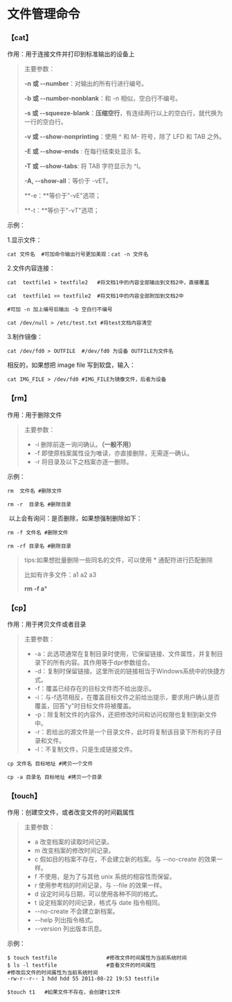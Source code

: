 # 文件管理命令

### 【cat】

作用：用于连接文件并打印到标准输出的设备上

> 主要参数：
>
> **-n 或 --number**：对输出的所有行进行编号。
>
> **-b 或 --number-nonblank**：和 -n 相似，空白行不编号。
>
> **-s 或 --squeeze-blank**：**压缩空行**，有连续两行以上的空白行，就代换为一行的空白行。
>
> **-v 或 --show-nonprinting**：使用 ^ 和 M- 符号，除了 LFD 和 TAB 之外。
>
> **-E 或 --show-ends** : 在每行结束处显示 $。
>
> **-T 或 --show-tabs**: 将 TAB 字符显示为 ^I。
>
> **-A, --show-all**：等价于 -vET。
>
> **-e：**等价于"-vE"选项；
>
> **-t：**等价于"-vT"选项；

示例：

1.显示文件：

```shell
cat 文件名  #可加命令输出行号更加美观：cat -n 文件名
```

2.文件内容连接：

```shell
cat  textfile1 > textfile2   #将文档1中的内容全部输出到文档2中，直接覆盖

cat  textfile1 >> textfile2  #将文档1中的内容全部附加到文档2中

#可加 -n 加上编号后输出 -b 空白行不编号

cat /dev/null > /etc/test.txt #将test文档内容清空
```

3.制作镜像：

```shell
cat /dev/fd0 > OUTFILE  #/dev/fd0 为设备 OUTFILE为文件名
```

相反的，如果想把 image file 写到软盘，输入：

```shell
cat IMG_FILE > /dev/fd0 #IMG_FILE为镜像文件，后者为设备
```



### 【rm】

作用：用于删除文件

> 主要参数：
>
> - -i 删除前逐一询问确认。**（一般不用）**
> - -f 即使原档案属性设为唯读，亦直接删除，无需逐一确认。
> - -r 将目录及以下之档案亦逐一删除。

示例：

```shell
rm  文件名 #删除文件

rm -r  目录名 #删除目录
```

​	以上会有询问：是否删除，如果想强制删除如下：

```shell
rm -f 文件名 #删除文件

rm -rf 目录名 #删除目录
```



> tips:如果想批量删除一些同名的文件，可以使用 * 通配符进行匹配删除
>
> 比如有许多文件：a1 a2 a3
>
> **rm -f a***



### 【cp】

作用：用于拷贝文件或者目录

> 主要参数：
>
> - -a：此选项通常在复制目录时使用，它保留链接、文件属性，并复制目录下的所有内容。其作用等于dpr参数组合。
> - -d：复制时保留链接。这里所说的链接相当于Windows系统中的快捷方式。
> - -f：覆盖已经存在的目标文件而不给出提示。
> - -i：与-f选项相反，在覆盖目标文件之前给出提示，要求用户确认是否覆盖，回答"y"时目标文件将被覆盖。
> - -p：除复制文件的内容外，还把修改时间和访问权限也复制到新文件中。
> - -r：若给出的源文件是一个目录文件，此时将复制该目录下所有的子目录和文件。
> - -l：不复制文件，只是生成链接文件。



```shell
cp 文件名 目标地址 #拷贝一个文件

cp -a 目录名 目标地址 #拷贝一个目录
```



### 【touch】

作用：创建空文件，或者改变文件的时间戳属性

> 主要参数：
>
> - a 改变档案的读取时间记录。
> - m 改变档案的修改时间记录。
> - c 假如目的档案不存在，不会建立新的档案。与 --no-create 的效果一样。
> - f 不使用，是为了与其他 unix 系统的相容性而保留。
> - r 使用参考档的时间记录，与 --file 的效果一样。
> - d 设定时间与日期，可以使用各种不同的格式。
> - t 设定档案的时间记录，格式与 date 指令相同。
> - --no-create 不会建立新档案。
> - --help 列出指令格式。
> - --version 列出版本讯息。

示例：

```shell
$ touch testfile                #修改文件时间属性为当前系统时间  
$ ls -l testfile                #查看文件的时间属性  
#修改后文件的时间属性为当前系统时间  
-rw-r--r-- 1 hdd hdd 55 2011-08-22 19:53 testfile  

$touch t1 	#如果文件不存在，会创建t1文件
```

